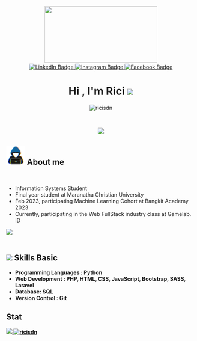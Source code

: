 <div id="header" align="center">
  <img src="https://media1.giphy.com/media/Y4ak9Ki2GZCbJxAnJD/giphy.gif" width="300" height="150"/>
</div>
<div id="badges" align="center">
  <a href="https://www.linkedin.com/in/rici/)">
    <img src="https://img.shields.io/badge/LinkedIn-blue?style=for-the-badge&logo=linkedin&logoColor=white" alt="LinkedIn Badge"/>
  </a>
  <a href="https://www.instagram.com/_richi2/">
    <img src="https://img.shields.io/badge/Instagram-red?logo=instagram&logoColor=white&style=for-the-badge" alt="Instagram Badge"/>
  </a>
  <a href="https://www.facebook.com/profile.php?id=100093379905898">
    <img src="https://img.shields.io/badge/Facebook-blue?logo=facebook&logoColor=white&style=for-the-badge" alt="Facebook Badge"/>
  </a>
</div>
<h1 align="center"><b>Hi , I'm Rici </b><img src="https://media.giphy.com/media/hvRJCLFzcasrR4ia7z/giphy.gif" width="35"></h1>
<p align="center" > <img src="https://komarev.com/ghpvc/?username=ricisdn&label=Profile%20views&color=0e75b6&style=flat" alt="ricisdn" /> </p>

<br>
<p align="center">
  <a href="https://github.com/DenverCoder1/readme-typing-svg"><img src="https://readme-typing-svg.herokuapp.com?font=Time+New+Roman&color=cyan&size=25&center=true&vCenter=true&width=600&height=100&lines=Information+System+Student"></a>
</p>



## <picture><img src = "https://github.com/0xAbdulKhalid/0xAbdulKhalid/raw/main/assets/mdImages/about_me.gif" width = 50px></picture> **About me**

<br>

- Information Systems Student
- Final year student at Maranatha Christian University
- Feb 2023, participating Machine Learning Cohort at Bangkit Academy 2023
- Currently, participating in the Web FullStack industry class at Gamelab. ID

<img src="https://user-images.githubusercontent.com/73097560/115834477-dbab4500-a447-11eb-908a-139a6edaec5c.gif"><br><br>

## <img src="https://media2.giphy.com/media/QssGEmpkyEOhBCb7e1/giphy.gif?cid=ecf05e47a0n3gi1bfqntqmob8g9aid1oyj2wr3ds3mg700bl&rid=giphy.gif" width ="50"><b> Skills Basic

- Programming Languages : Python
- Web Development : PHP, HTML, CSS, JavaScript, Bootstrap, SASS, Laravel 
- Database: SQL
- Version Control : Git </p>

## Stat
<div>
<a href="https://github.com/ricisdn/">
  <img src="https://github-readme-stats.vercel.app/api?username=ricisdn&include_all_commits=true&count_private=true&show_icons=true&line_height=20&title_color=7A7ADB&icon_color=2234AE&text_color=D3D3D3&bg_color=0,000000,130F40" width="auto"/>
  <img src="https://github-readme-stats.vercel.app/api/top-langs?username=ricisdn&show_icons=true&locale=en&layout=compact&line_height=20&title_color=7A7ADB&icon_color=2234AE&text_color=D3D3D3&bg_color=0,000000,130F40" width="353"  alt="ricisdn"/>
</a>
</div>

